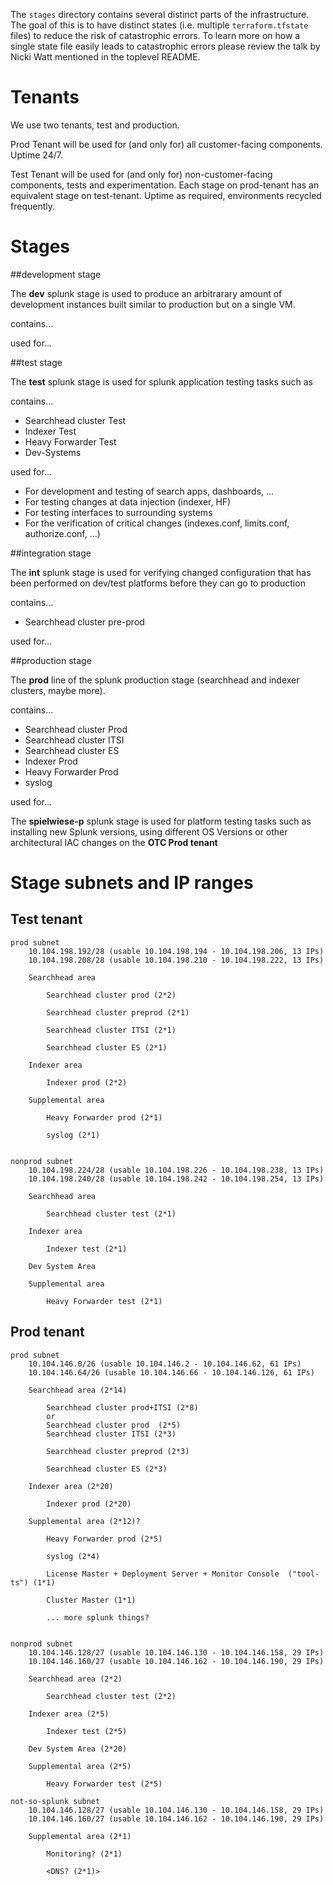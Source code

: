 The `stages` directory contains several distinct parts of the infrastructure. The goal of this is to have distinct states (i.e. multiple `terraform.tfstate` files) to reduce the risk of catastrophic errors. To learn more on how a single state file easily leads to catastrophic errors please review the talk by Nicki Watt mentioned in the toplevel README.

# Tenants

We use two tenants, test and production.

Prod Tenant will be used for (and only for) all customer-facing components. Uptime 24/7.

Test Tenant will be used for (and only for) non-customer-facing components, tests and experimentation. Each stage on prod-tenant has an equivalent stage on test-tenant. Uptime as required, environments recycled frequently.

# Stages

##development stage

The **dev** splunk stage is used to produce an arbitrarary amount of development instances built similar to production but on a single VM.

contains...

used for...

##test stage

The **test** splunk stage is used for splunk application testing tasks such as
 
contains...
 - Searchhead cluster Test
 - Indexer Test
 - Heavy Forwarder Test
 - Dev-Systems
 
used for...
 - For development and testing of search apps, dashboards, ...
 - For testing changes at data injection (indexer, HF)  
 - For testing interfaces to surrounding systems
 - For the verification of critical changes (indexes.conf, limits.conf, authorize.conf, ...)


##integration stage

The **int** splunk stage is used for verifying changed configuration that has been performed on dev/test platforms before they can go to production

contains...
- Searchhead cluster pre-prod

used for...

##production stage

The **prod** line of the splunk production stage (searchhead and indexer clusters, maybe more).

contains...
- Searchhead cluster Prod
- Searchhead cluster ITSI
- Searchhead cluster ES
- Indexer Prod
- Heavy Forwarder Prod
- syslog

used for...

The **spielwiese-p** splunk stage is used for platform testing tasks such as installing new Splunk versions, using different OS Versions or other architectural IAC changes on the **OTC Prod tenant**


# Stage subnets and IP ranges

## Test tenant

    prod subnet
        10.104.198.192/28 (usable 10.104.198.194 - 10.104.198.206, 13 IPs)
        10.104.198.208/28 (usable 10.104.198.210 - 10.104.198.222, 13 IPs)
    
        Searchhead area
    
            Searchhead cluster prod (2*2)

            Searchhead cluster preprod (2*1)
          
            Searchhead cluster ITSI (2*1)

            Searchhead cluster ES (2*1)

        Indexer area
        
            Indexer prod (2*2)

        Supplemental area
        
            Heavy Forwarder prod (2*1)
            
            syslog (2*1)


    nonprod subnet
        10.104.198.224/28 (usable 10.104.198.226 - 10.104.198.238, 13 IPs)
        10.104.198.240/28 (usable 10.104.198.242 - 10.104.198.254, 13 IPs)

        Searchhead area
        
            Searchhead cluster test (2*1)

        Indexer area
        
            Indexer test (2*1)

        Dev System Area

        Supplemental area
        
            Heavy Forwarder test (2*1)



## Prod tenant

    prod subnet
        10.104.146.0/26 (usable 10.104.146.2 - 10.104.146.62, 61 IPs)
        10.104.146.64/26 (usable 10.104.146.66 - 10.104.146.126, 61 IPs)

        Searchhead area (2*14)

            Searchhead cluster prod+ITSI (2*8)
            or
            Searchhead cluster prod  (2*5)
            Searchhead cluster ITSI (2*3)

            Searchhead cluster preprod (2*3)

            Searchhead cluster ES (2*3)

        Indexer area (2*20)

            Indexer prod (2*20)

        Supplemental area (2*12)?

            Heavy Forwarder prod (2*5)

            syslog (2*4)

            License Master + Deployment Server + Monitor Console  ("tool-ts") (1*1)

            Cluster Master (1*1)

            ... more splunk things?


    nonprod subnet
        10.104.146.128/27 (usable 10.104.146.130 - 10.104.146.158, 29 IPs)
        10.104.146.160/27 (usable 10.104.146.162 - 10.104.146.190, 29 IPs)

        Searchhead area (2*2)

            Searchhead cluster test (2*2)

        Indexer area (2*5)

            Indexer test (2*5)

        Dev System Area (2*20)

        Supplemental area (2*5)

            Heavy Forwarder test (2*5)

    not-so-splunk subnet
        10.104.146.128/27 (usable 10.104.146.130 - 10.104.146.158, 29 IPs)
        10.104.146.160/27 (usable 10.104.146.162 - 10.104.146.190, 29 IPs)

        Supplemental area (2*1)

            Monitoring? (2*1)

            <DNS? (2*1)>
